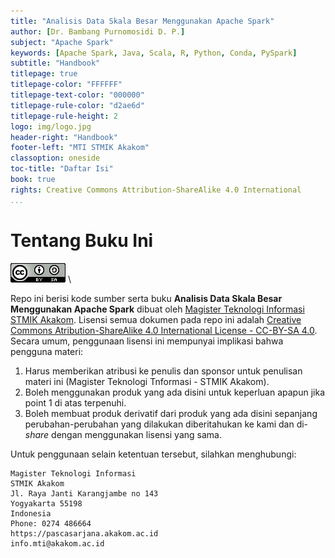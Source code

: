 ```yaml
---
title: "Analisis Data Skala Besar Menggunakan Apache Spark"
author: [Dr. Bambang Purnomosidi D. P.]
subject: "Apache Spark"
keywords: [Apache Spark, Java, Scala, R, Python, Conda, PySpark]
subtitle: "Handbook"
titlepage: true
titlepage-color: "FFFFFF"
titlepage-text-color: "000000"
titlepage-rule-color: "d2ae6d"
titlepage-rule-height: 2
logo: img/logo.jpg
header-right: "Handbook"
footer-left: "MTI STMIK Akakom"
classoption: oneside
toc-title: "Daftar Isi"
book: true
rights: Creative Commons Attribution-ShareAlike 4.0 International
...
```


# Tentang Buku Ini

![CC-BY-SA 4.0 International](img/cc-by-sa.png) \

Repo ini berisi kode sumber serta buku **Analisis Data Skala Besar Menggunakan Apache Spark** dibuat oleh [Magister Teknologi Informasi STMIK Akakom](http://pascasarjana.akakom.ac.id). Lisensi semua dokumen pada repo ini adalah [Creative Commons Atribution-ShareAlike 4.0 International License - CC-BY-SA 4.0](http://creativecommons.org/licenses/by-sa/4.0/). Secara umum, penggunaan lisensi ini mempunyai implikasi bahwa pengguna materi:

1.  Harus memberikan atribusi ke penulis dan sponsor untuk penulisan materi ini (Magister Teknologi Tnformasi - STMIK Akakom).
2.  Boleh menggunakan produk yang ada disini untuk keperluan apapun jika point 1 di atas terpenuhi.
2.  Boleh membuat produk derivatif dari produk yang ada disini sepanjang perubahan-perubahan yang dilakukan diberitahukan ke kami dan di-*share* dengan menggunakan lisensi yang sama.

Untuk penggunaan selain ketentuan tersebut, silahkan menghubungi:

```
Magister Teknologi Informasi
STMIK Akakom
Jl. Raya Janti Karangjambe no 143
Yogyakarta 55198
Indonesia
Phone: 0274 486664
https://pascasarjana.akakom.ac.id
info.mti@akakom.ac.id
```
